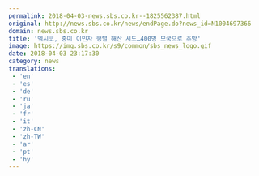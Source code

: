 ```yaml
---
permalink: 2018-04-03-news.sbs.co.kr--1825562387.html
original: http://news.sbs.co.kr/news/endPage.do?news_id=N1004697366
domain: news.sbs.co.kr
title: '멕시코, 중미 이민자 행렬 해산 시도…400명 모국으로 추방'
image: https://img.sbs.co.kr/s9/common/sbs_news_logo.gif
date: 2018-04-03 23:17:30
category: news
translations: 
 - 'en'
 - 'es'
 - 'de'
 - 'ru'
 - 'ja'
 - 'fr'
 - 'it'
 - 'zh-CN'
 - 'zh-TW'
 - 'ar'
 - 'pt'
 - 'hy'
---
```


